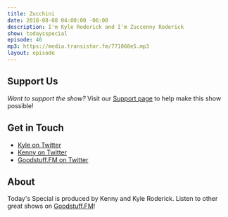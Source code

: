 ```yaml
---
title: Zucchini
date: 2018-08-08 04:00:00 -06:00
description: I'm Kyle Roderick and I'm Zuccenny Roderick
show: todaysspecial
episode: 46
mp3: https://media.transistor.fm/771068e5.mp3
layout: episode
---
```


## Support Us
*Want to support the show?* Visit our [Support page](https://goodstuff.fm/support) to help make this show possible!

## Get in Touch
- [Kyle on Twitter](http://twitter.com/dogburps)
- [Kenny on Twitter](http://twitter.com/kennyroderick_)
- [Goodstuff.FM on Twitter](http://twitter.com/goodstufffm)
## About

Today's Special is produced by Kenny and Kyle Roderick. Listen to other great shows on [Goodstuff.FM](http://goodstuff.fm/shows)!